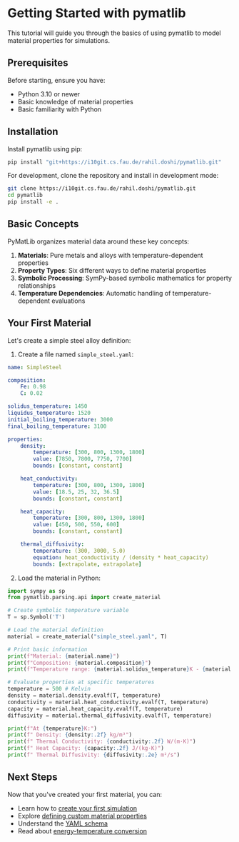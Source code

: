 # Getting Started with pymatlib

This tutorial will guide you through the basics of using pymatlib to model material properties for simulations.

## Prerequisites

Before starting, ensure you have:

- Python 3.10 or newer
- Basic knowledge of material properties
- Basic familiarity with Python

## Installation

Install pymatlib using pip:

```bash
pip install "git+https://i10git.cs.fau.de/rahil.doshi/pymatlib.git"
```


For development, clone the repository and install in development mode:

```bash
git clone https://i10git.cs.fau.de/rahil.doshi/pymatlib.git
cd pymatlib
pip install -e .
```


## Basic Concepts

PyMatLib organizes material data around these key concepts:

1. **Materials**: Pure metals and alloys with temperature-dependent properties
2. **Property Types**: Six different ways to define material properties
3. **Symbolic Processing**: SymPy-based symbolic mathematics for property relationships
4. **Temperature Dependencies**: Automatic handling of temperature-dependent evaluations

## Your First Material

Let's create a simple steel alloy definition:

1. Create a file named `simple_steel.yaml`:
```yaml
name: SimpleSteel

composition:
    Fe: 0.98
    C: 0.02

solidus_temperature: 1450
liquidus_temperature: 1520
initial_boiling_temperature: 3000
final_boiling_temperature: 3100

properties:
    density:
        temperature: [300, 800, 1300, 1800]
        value: [7850, 7800, 7750, 7700]
        bounds: [constant, constant]

    heat_conductivity:
        temperature: [300, 800, 1300, 1800]
        value: [18.5, 25, 32, 36.5]
        bounds: [constant, constant]

    heat_capacity:
        temperature: [300, 800, 1300, 1800]
        value: [450, 500, 550, 600]
        bounds: [constant, constant]

    thermal_diffusivity:
        temperature: (300, 3000, 5.0)
        equation: heat_conductivity / (density * heat_capacity)
        bounds: [extrapolate, extrapolate]
```

2. Load the material in Python:
```python
import sympy as sp
from pymatlib.parsing.api import create_material

# Create symbolic temperature variable
T = sp.Symbol('T')

# Load the material definition
material = create_material("simple_steel.yaml", T)

# Print basic information
print(f"Material: {material.name}")
print(f"Composition: {material.composition}")
print(f"Temperature range: {material.solidus_temperature}K - {material.liquidus_temperature}K")

# Evaluate properties at specific temperatures
temperature = 500 # Kelvin
density = material.density.evalf(T, temperature)
conductivity = material.heat_conductivity.evalf(T, temperature)
capacity = material.heat_capacity.evalf(T, temperature)
diffusivity = material.thermal_diffusivity.evalf(T, temperature)

print(f"At {temperature}K:")
print(f" Density: {density:.2f} kg/m³")
print(f" Thermal Conductivity: {conductivity:.2f} W/(m·K)")
print(f" Heat Capacity: {capacity:.2f} J/(kg·K)")
print(f" Thermal Diffusivity: {diffusivity:.2e} m²/s")
```


## Next Steps

Now that you've created your first material, you can:

- Learn how to [create your first simulation](first_simulation.md)
- Explore [defining custom material properties](../how-to/define_materials.md)
- Understand the [YAML schema](../reference/yaml_schema.md)
- Read about [energy-temperature conversion](../how-to/energy_temperature_conversion.md)
